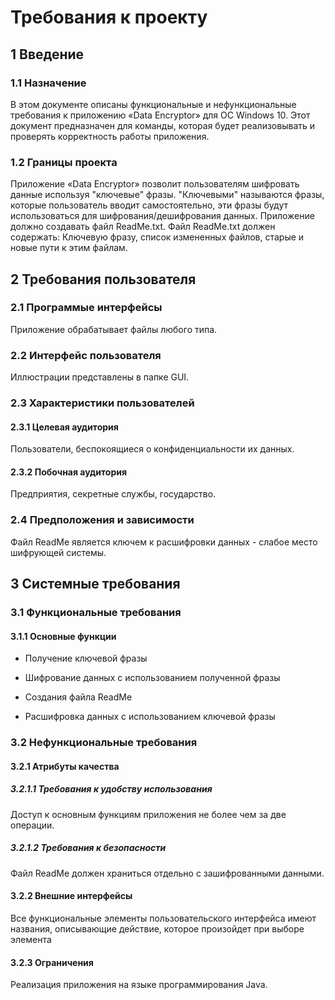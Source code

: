﻿# Требования к проекту

## 1 Введение

### 1.1 Назначение

В этом документе описаны функциональные и нефункциональные требования к приложению «Data Encryptor» для ОС Windows 10. Этот документ предназначен для команды, которая будет реализовывать и проверять корректность работы приложения.

### 1.2 Границы проекта

Приложение «Data Encryptor» позволит пользователям шифровать данные используя "ключевые" фразы. "Ключевыми" называются фразы, которые пользователь вводит самостоятельно, эти фразы будут использоваться для шифрования/дешифрования данных.
Приложение должно создавать файл ReadMe.txt. Файл ReadMe.txt должен содержать: Ключевую фразу, список измененных файлов, старые и новые пути к этим файлам. 

## 2 Требования пользователя

### 2.1 Программые интерфейсы

Приложение обрабатывает файлы любого типа.

### 2.2 Интерфейс пользователя

Иллюстрации представлены в папке GUI.

### 2.3 Характеристики пользователей

#### 2.3.1 Целевая аудитория

Пользователи, беспокоящиеся о конфиденциальности их данных.

#### 2.3.2 Побочная аудитория

Предприятия, секретные службы, государство.

### 2.4 Предположения и зависимости

Файл ReadMe является ключем к расшифровки данных - слабое место шифрующей системы. 

## 3 Системные требования

### 3.1 Функциональные требования

#### 3.1.1 Основные функции

- Получение ключевой фразы

- Шифрование данных с использованием полученной фразы

- Создания файла ReadMe

- Расшифровка данных с использованием ключевой фразы

### 3.2 Нефункциональные требования

#### 3.2.1 Атрибуты качества

##### 3.2.1.1 Требования к удобству использования

Доступ к основным функциям приложения не более чем за две операции.

##### 3.2.1.2 Требования к безопасности

Файл ReadMe должен храниться отдельно с зашифрованными данными.

#### 3.2.2 Внешние интерфейсы

Все функциональные элементы пользовательского интерфейса имеют названия, описывающие действие, которое произойдет при выборе элемента

#### 3.2.3 Ограничения

Реализация приложения на языке программирования Java.